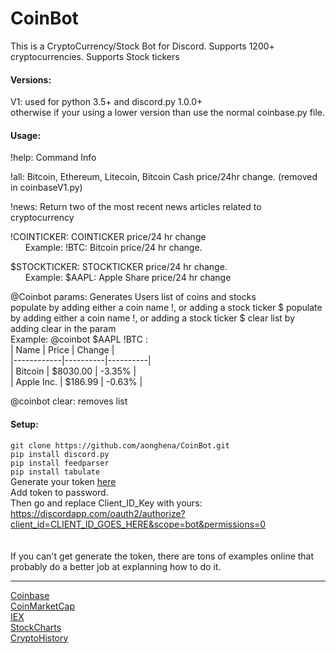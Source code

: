 # CoinBot
This is a CryptoCurrency/Stock Bot for Discord.
Supports 1200+ cryptocurrencies.
Supports Stock tickers


#### Versions:<br>
V1: used for python 3.5+ and discord.py 1.0.0+<br>
otherwise if your using a lower version than use the normal coinbase.py file.<br>





#### Usage:<br>
!help: Command Info


!all: Bitcoin, Ethereum, Litecoin, Bitcoin Cash  price/24hr change. (removed in coinbaseV1.py)


!news: Return two of the most recent news articles related to cryptocurrency


!COINTICKER: COINTICKER price/24 hr change<br>
&nbsp;&nbsp;&nbsp;&nbsp;&nbsp;&nbsp;Example: !BTC: Bitcoin price/24 hr change.
  

$STOCKTICKER: STOCKTICKER price/24 hr change.<br>
&nbsp;&nbsp;&nbsp;&nbsp;&nbsp;&nbsp;Example: $AAPL: Apple Share price/24 hr change

@Coinbot params: Generates Users list of coins and stocks<br>
populate by adding either a coin name !, or adding a stock ticker $
populate by adding either a coin name !, or adding a stock ticker $
clear list by adding clear in the param<br>
Example: @coinbot $AAPL !BTC :<br>
| Name       | Price    | Change   |<br>
|------------|----------|----------|<br>
| Bitcoin    | $8030.00 | -3.35%   |<br>
| Apple Inc. | $186.99  | -0.63%   |<br>


@coinbot clear: removes list







#### Setup:<br>
`git clone https://github.com/aonghena/CoinBot.git`<br>
`pip install discord.py`<br>
`pip install feedparser`<br>
`pip install tabulate`<br>
Generate your token <a href="https://discordapp.com/developers/applications/me">here</a><br>
Add token to password.<br>
Then go and replace Client_ID_Key with yours:<br>
https://discordapp.com/oauth2/authorize?client_id=CLIENT_ID_GOES_HERE&scope=bot&permissions=0<br>
<br>
<br>
If you can't get generate the token, there are tons of examples online that probably do a better job
at explanning how to do it.
<br>





 ____________________________________________
<a href="https://developers.coinbase.com/">Coinbase</a>
<br>
<a href="https://api.coinmarketcap.com">CoinMarketCap</a>
<br>
<a href="https://iextrading.com/">IEX</a>
<br>
<a href="http://stockcharts.com/">StockCharts</a>
<br>
<a href="https://cryptohistory.org/">CryptoHistory</a>


